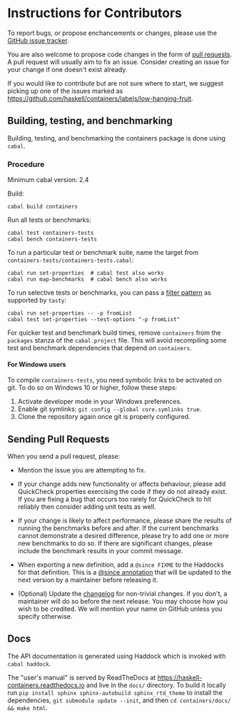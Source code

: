 # Instructions for Contributors

To report bugs, or propose enchancements or changes, please use the
[GitHub issue tracker](https://github.com/haskell/containers/issues).

You are also welcome to propose code changes in the form of
[pull requests](https://github.com/haskell/containers/pulls).
A pull request will usually aim to fix an issue. Consider creating an issue for
your change if one doesn't exist already.

If you would like to contribute but are not sure where to start, we suggest
picking up one of the issues marked as
https://github.com/haskell/containers/labels/low-hanging-fruit.

## Building, testing, and benchmarking

Building, testing, and benchmarking the containers package is done using `cabal`.

### Procedure

Minimum cabal version: 2.4

Build:
```
cabal build containers
```

Run all tests or benchmarks:
```
cabal test containers-tests
cabal bench containers-tests
```

To run a particular test or benchmark suite, name the target from
`containers-tests/containers-tests.cabal`:
```
cabal run set-properties  # cabal test also works
cabal run map-benchmarks  # cabal bench also works
```

To run selective tests or benchmarks, you can pass a
[filter pattern](https://hackage.haskell.org/package/tasty#patterns) as
supported by `tasty`:
```
cabal run set-properties -- -p fromList
cabal test set-properties --test-options "-p fromList"
```

For quicker test and benchmark build times, remove `containers` from the
`packages` stanza of the `cabal.project` file. This will avoid recompiling
some test and benchmark dependencies that depend on `containers`.

#### For Windows users

To compile `containers-tests`, you need symbolic links to be activated on git.
To do so on Windows 10 or higher, follow these steps:

1. Activate developer mode in your Windows preferences.
2. Enable git symlinks: `git config --global core.symlinks true`.
3. Clone the repository again once git is properly configured.

## Sending Pull Requests

When you send a pull request, please:

- Mention the issue you are attempting to fix.

- If your change adds new functionality or affects behaviour, please add
  QuickCheck properties exercising the code if they do not already exist. If you
  are fixing a bug that occurs too rarely for QuickCheck to hit reliably then
  consider adding unit tests as well.

- If your change is likely to affect performance, please share the results of
  running the benchmarks before and after. If the current benchmarks cannot
  demonstrate a desired difference, please try to add one or more new benchmarks
  to do so. If there are significant changes, please include the benchmark
  results in your commit message.

- When exporting a new definition, add a `@since FIXME` to the Haddocks for that
  definition. This is a [@since annotation](https://haskell-haddock.readthedocs.io/latest/markup.html#since)
  that will be updated to the next version by a maintainer before releasing it.

- (Optional) Update the [changelog](/containers/changelog.md) for non-trivial
  changes. If you don't, a maintainer will do so before the next release. You
  may choose how you wish to be credited. We will mention your name on GitHub
  unless you specify otherwise.

## Docs

The API documentation is generated using Haddock which is invoked with
`cabal haddock`.

The "user's manual" is served by ReadTheDocs at
https://haskell-containers.readthedocs.io and live in the `docs/` directory. To
build it locally run `pip install sphinx sphinx-autobuild sphinx_rtd_theme` to
install the dependencies, `git submodule update --init`, and then
`cd containers/docs/ && make html`.
